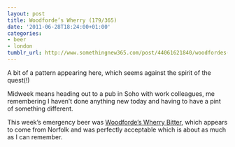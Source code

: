 ```yaml
---
layout: post
title: Woodforde’s Wherry (179/365)
date: '2011-06-28T18:24:00+01:00'
categories:
- beer
- london
tumblr_url: http://www.somethingnew365.com/post/44061621840/woodfordes-wherry-179365
---
```

A bit of a pattern appearing here, which seems against the spirit of the quest(!)

Midweek means heading out to a pub in Soho with work colleagues, me remembering I haven’t done anything new today and having to have a pint of something different.

This week’s emergency beer was [Woodforde’s Wherry Bitter](http://www.woodfordes.co.uk/html/our_beers.html), which appears to come from Norfolk and was perfectly acceptable which is about as much as I can remember.
